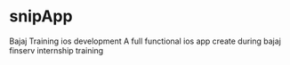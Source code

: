 # snipApp
Bajaj Training ios development
A full functional ios app create during bajaj finserv internship training
